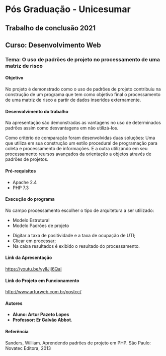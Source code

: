 # Pós Graduação - Unicesumar
## Trabalho de conclusão 2021
## Curso: Desenvolvimento Web

### Tema: O uso de padrões de projeto no processamento de uma matriz de risco

#### Objetivo

<p> No projeto é demonstrado como o uso de padrões de projeto contribuiu na construção de um programa  que tem como objetivo final o processamento de uma matriz de risco a partir de dados inseridos externamente.</p>

#### Desenvolvimento do trabalho

<p>Na apresentação são demonstradas as vantagens no uso de determinados padrões assim como desvantagens em não utilizá-los.</p>

<p> Como critério de comparação foram desenvolvidas duas soluções:
Uma que utiliza em sua construção um estilo procedural de programação para coleta e processamento de informações. E a outra utilizando em seu processamento reursos avançados da orientação a objetos através de padrões de projetos. </p>

#### Pré-requisitos

* Apache 2.4
* PHP 7.3

#### Execução do programa

<p> No campo processamento escolher o tipo de arquitetura a ser utilizado:</p>
<ul>
    <li> Modelo Estrutural </li>
    <li> Modelo Padrões de projeto </li>
</ul>

- Digitar a taxa de positividade e a taxa de ocupação de UTI; 
- Clicar em processar; 
- Na caixa resultados é exibido o resultado do processamento. 

#### Link da Apresentação

https://youtu.be/vyllJjI6QaI

#### Link do Projeto em Funcionamento

http://www.arturweb.com.br/postcc/

#### Autores

* **Aluno: Artur Pazeto Lopes** 
* **Professor: Er Galvão Abbot**.

#### Referência

<p> Sanders, William. Aprendendo padrões de projeto em PHP. São Paulo: Novatec Editora, 2013 </p>